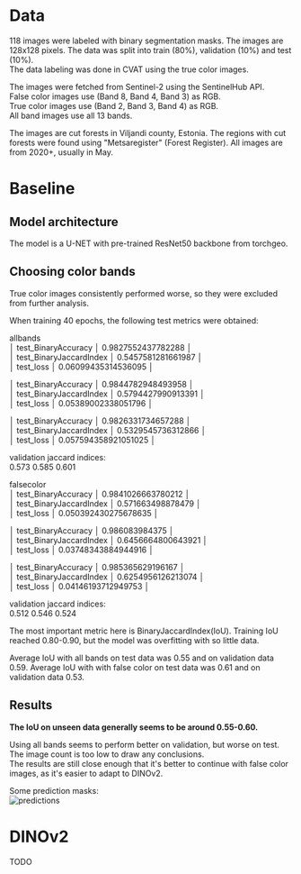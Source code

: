 # Data

118 images were labeled with binary segmentation masks. The images are 128x128 pixels. The data was split into train (80%), validation (10%) and test (10%).  
The data labeling was done in CVAT using the true color images.
  
The images were fetched from Sentinel-2 using the SentinelHub API.  
False color images use (Band 8, Band 4, Band 3) as RGB.  
True color images use (Band 2, Band 3, Band 4) as RGB.  
All band images use all 13 bands.
  
The images are cut forests in Viljandi county, Estonia. The regions with cut forests were found using "Metsaregister" (Forest Register). All images are from 2020+, usually in May.  

# Baseline

## Model architecture

The model is a U-NET with pre-trained ResNet50 backbone from torchgeo.  

## Choosing color bands
True color images consistently performed worse, so they were excluded from further analysis.  
  
When training 40 epochs, the following test metrics were obtained:  
  
allbands  
│    test\_BinaryAccuracy    │    0.9827552437782288     │  
│  test\_BinaryJaccardIndex  │    0.5457581281661987     │  
│         test\_loss         │    0.06099435314536095    │  
  
│    test\_BinaryAccuracy    │    0.9844782948493958     │  
│  test\_BinaryJaccardIndex  │    0.5794427990913391     │  
│         test\_loss         │    0.05389002338051796    │  
  
│    test\_BinaryAccuracy    │    0.9826331734657288     │  
│  test\_BinaryJaccardIndex  │    0.5329545736312866     │  
│         test\_loss         │   0.057594358921051025    │  
  
validation jaccard indices:  
0.573 0.585 0.601  
  
falsecolor  
│    test\_BinaryAccuracy    │    0.9841026663780212     │  
│  test\_BinaryJaccardIndex  │     0.571663498878479     │  
│         test\_loss         │   0.050392430275678635    │  
  
│    test\_BinaryAccuracy    │      0.986083984375       │  
│  test\_BinaryJaccardIndex  │    0.6456664800643921     │  
│         test\_loss         │    0.03748343884944916    │  
  
│    test\_BinaryAccuracy    │     0.985365629196167     │  
│  test\_BinaryJaccardIndex  │    0.6254956126213074     │  
│         test\_loss         │    0.04146193712949753    │  
  
validation jaccard indices:  
0.512 0.546 0.524  
  
The most important metric here is BinaryJaccardIndex(IoU). Training IoU reached 0.80-0.90, but the model was overfitting with so little data.

Average IoU with all bands on test data was 0.55 and on validation data 0.59.
Average IoU with with false color on test data was 0.61 and on validation data 0.53.

## Results
  
**The IoU on unseen data generally seems to be around 0.55-0.60.**  
  
Using all bands seems to perform better on validation, but worse on test. The image count is too low to draw any conclusions.  
The results are still close enough that it's better to continue with false color images, as it's easier to adapt to DINOv2.
  
Some prediction masks:  
![predictions](img/predictions.png)

# DINOv2

TODO
